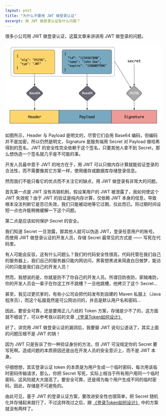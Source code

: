 ```yaml
---
layout: post
title: "为什么不要用 JWT 做登录认证"
excerpt: 用 JWT 做登录认证有什么问题？
---
```


很多小公司用 JWT 做登录认证，这篇文章来讲讲用 JWT 做登录的问题。

<img src="/img/posts/do-not-use-jwt-r1.png" os="mac"/>

如图所示，Header 与 Payload 是明文的，尽管它们会用 Base64 编码，但编码并不是加密，所以仍然是明文，Signature 是服务端用 Secret 对 Payload 做哈希得到的签名，JWT 的安全性完全依赖于这个签名，只要其他人拿不到 Secret，那么想伪造一个签名就几乎是不可能的事。

开发人员最中意于 JWT 的地方在于，用 JWT 可以只做内存计算就能验证登录的合法性，而不需要像其它方案一样，使用缓存或数据库存储登录信息。

然而我们不能只看它的优点而不关注它的缺点，用 JWT 做登录有非常大的问题。

首先第一点是 JWT 没有吊销机制，假设某用户的 JWT 被泄露了，我如何使这个 JWT 失效呢？由于 JWT 的验证是纯内存计算，仅依赖 JWT 本身的信息，导致根本没法判断它是否已失效，我们只能被动地等它过期，仅此而已。将过期时间设短一点也许能稍微缓解一下这个问题。

第二点是应该如何保护 Secret 的安全。

我们知道 Secret 一旦泄露，那其他人就可以伪造 JWT，登录任意用户的账号。而使用 JWT 做登录认证的开发人员，存储 Secret 最常见的方式是 —— 写死在代码里。

有人可能会反驳，这有什么问题么？我们的代码安全性很高，代码托管在我们自己的服务器上，我们自己的服务器只能内网访问，黑客想黑进来简直白日做梦，能访问的只能是我们自己的开发人员！

然而，我想说的是，你就是防不了你自己的开发人员。所谓日防夜防，家贼难防，你的开发人员会一辈子在你这工作不跳槽？一旦他跳槽，他拷贝了这个 Secret...

甚至，我见过更坑爹的，有些小公司会把代码发布到自建的 Maven 私服上（Java 程序员），而这个私服竟然是可公网访问的，并且是默认用户名和密码...

因此，要安全可靠，还是要用正儿八经的 Token 方案，存储是少不了的，这方面就不细说了，可以参考我以前的文章 [《登录Token如何设计》](/posts/sso-cipher-algorithm)

好了，讲完用 JWT 做登录认证的漏洞后，我要替 JWT 说句公道话了，其实上面的问题压根不是 JWT 的锅！

因为 JWT 只是告诉了你一种验证身份的方法，但 JWT 可没规定你的 Secret 要写死啊。造成问题的本质原因还是出在开发人员的安全意识上，而不是 JWT 本身。

仔细想想，其实登录认证 token 的本质是为用户生成一个临时密码，每次用该临时密码传输请求，那么，你把 Secret 写死，实际上相当于所有用户用同一个临时密码，这风险就大大提高了。要安全可靠，还是得为每个用户生成不同的临时密码，因此，存储是不可避免的。

由此可见，基于 JWT 的登录认证方案，要改进安全性也很简单，把 Secret 随机化并存储起来就行了，不过这样改过之后，跟 [《登录Token如何设计》](/posts/sso-cipher-algorithm) 中的方案就没有两样了。